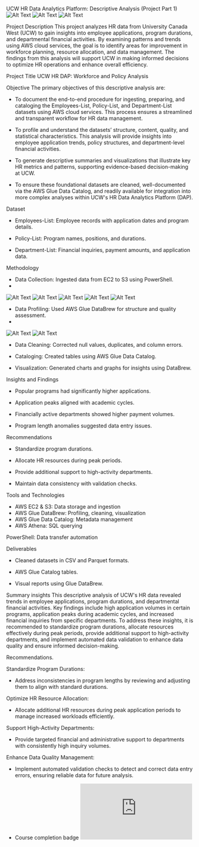 UCW HR Data Analytics Platform: Descriptive Analysis (Project Part 1)
![Alt Text](https://github.com/Apreku247/data-analyst-edward/blob/20d41157a9cb51b946fcaa6b7afe6e7ff72199b9/image.png)
![Alt Text](https://github.com/Apreku247/data-analyst-edward/blob/6fc399a1b64e97510ba3e43c45bf2b8900167404/image.png)
![Alt Text](https://github.com/Apreku247/data-analyst-edward/blob/1efe749b387f632f37e0773f31e5085d61e002a0/image.png)

Project Description
This project analyzes HR data from University Canada West (UCW) to gain insights into employee applications, program durations, and departmental financial activities. By examining patterns and trends using AWS cloud services, the goal is to identify areas for improvement in workforce planning, resource allocation, and data management. The findings from this analysis will support UCW in making informed decisions to optimize HR operations and enhance overall efficiency.

Project Title
UCW HR DAP: Workforce and Policy Analysis

Objective
The primary objectives of this descriptive analysis are:
 - To document the end-to-end procedure for ingesting, preparing, and cataloging the Employees-List, Policy-List, and Department-List datasets using AWS cloud services. This process ensures a streamlined and transparent workflow for HR data management.
   
 - To profile and understand the datasets’ structure, content, quality, and statistical characteristics. This analysis will provide insights into employee application trends, policy structures, and department-level financial activities.
   
 - To generate descriptive summaries and visualizations that illustrate key HR metrics and patterns, supporting evidence-based decision-making at UCW.
   
 - To ensure these foundational datasets are cleaned, well-documented via the AWS Glue Data Catalog, and readily available for integration into more complex analyses within UCW's HR Data Analytics Platform (DAP).

Dataset

- Employees-List: Employee records with application dates and program details.
  
- Policy-List: Program names, positions, and durations.

- Department-List: Financial inquiries, payment amounts, and application data.

Methodology

- Data Collection: Ingested data from EC2 to S3 using PowerShell.
- 
![Alt Text](https://github.com/Apreku247/data-analyst-edward/blob/3b360976194350651a8d731e5df70df5c94e9685/image.png)
![Alt Text](https://github.com/Apreku247/data-analyst-edward/blob/317616d2997ba27257f20c1d25d771adbffa921b/image.png)
![Alt Text](https://github.com/Apreku247/data-analyst-edward/blob/cdfe750805af6c086f95b4fa4e25b331dbfcaf8c/image.png)
![Alt Text](https://github.com/Apreku247/data-analyst-edward/blob/3736fb70f5fd4c33590eda439c5b081bc9acb6ac/image.png)
![Alt Text](https://github.com/Apreku247/data-analyst-edward/blob/b8864bf91e149e1c4a95911f59646ce5684041e3/image.png)
 
- Data Profiling: Used AWS Glue DataBrew for structure and quality assessment.
-
![Alt Text](https://github.com/Apreku247/data-analyst-edward/blob/b0cd36a03fd272fc9ee0236ed828176a9d647240/image.png)
![Alt Text](https://github.com/Apreku247/data-analyst-edward/blob/b4bad0eceb74990f6ee750c586e42da8b7ad716c/image.png)

  
- Data Cleaning: Corrected null values, duplicates, and column errors.
  
- Cataloging: Created tables using AWS Glue Data Catalog.
  
- Visualization: Generated charts and graphs for insights using DataBrew.

Insights and Findings

- Popular programs had significantly higher applications.
  
- Application peaks aligned with academic cycles.
  
- Financially active departments showed higher payment volumes.
  
- Program length anomalies suggested data entry issues.

Recommendations

- Standardize program durations.

- Allocate HR resources during peak periods.

- Provide additional support to high-activity departments.

- Maintain data consistency with validation checks.

Tools and Technologies

- AWS EC2 & S3: Data storage and ingestion
- AWS Glue DataBrew: Profiling, cleaning, visualization
- AWS Glue Data Catalog: Metadata management
- AWS Athena: SQL querying

PowerShell: Data transfer automation

Deliverables

- Cleaned datasets in CSV and Parquet formats.

- AWS Glue Catalog tables.

- Visual reports using Glue DataBrew.

Summary insights 
This descriptive analysis of UCW's HR data revealed trends in employee applications, program durations, and departmental financial activities. Key findings include high application volumes in certain programs, application peaks during academic cycles, and increased financial inquiries from specific departments. To address these insights, it is recommended to standardize program durations, allocate resources effectively during peak periods, provide additional support to high-activity departments, and implement automated data validation to enhance data quality and ensure informed decision-making.

Recommendations.

Standardize Program Durations:

  - Address inconsistencies in program lengths by reviewing and adjusting them to align with standard durations.
  
Optimize HR Resource Allocation:

  - Allocate additional HR resources during peak application periods to manage increased workloads efficiently.
  
Support High-Activity Departments:
  - Provide targeted financial and administrative support to departments with consistently high inquiry volumes.
  
Enhance Data Quality Management:

  - Implement automated validation checks to detect and correct data entry errors, ensuring reliable data for future analysis.

  - Course completion badge
![Alt Text](https://github.com/Apreku247/data-analyst-edward/blob/78b5b29e8b6e592f671d3c12a17c65197d3e0e23/AWS_Academy_Graduate___AWS_Academy_Cloud_Foundations_Badge20250327-26-286s31.pdf)

